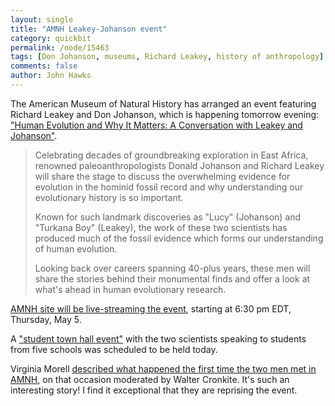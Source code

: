 ```yaml
---
layout: single 
title: "AMNH Leakey-Johanson event" 
category: quickbit
permalink: /node/15463
tags: [Don Johanson, museums, Richard Leakey, history of anthropology] 
comments: false 
author: John Hawks 
---
```


The American Museum of Natural History has arranged an event featuring Richard Leakey and Don Johanson, which is happening tomorrow evening: <a href="http://www.amnh.org/calendar/event/Human-Evolution-and-Why-It-Matters:-A-Conversation-with-Leakey-and-Johanson/">"Human Evolution and Why It Matters: A Conversation with Leakey and Johanson"</a>. 

<blockquote>Celebrating decades of groundbreaking exploration in East Africa, renowned paleoanthropologists Donald Johanson and Richard Leakey will share the stage to discuss the overwhelming evidence for evolution in the hominid fossil record and why understanding our evolutionary history is so important.

Known for such landmark discoveries as "Lucy" (Johanson) and "Turkana Boy" (Leakey), the work of these two scientists has produced much of the fossil evidence which forms our understanding of human evolution.

Looking back over careers spanning 40-plus years, these men will share the stories behind their monumental finds and offer a look at what's ahead in human evolutionary research.</blockquote>


<a href="http://www.amnh.org/live/">AMNH site will be live-streaming the event</a>, starting at 6:30 pm EDT, Thursday, May 5. 

A <a href="http://www.amnh.org/calendar/event/Student-Town-Hall-Event-with-Donald-Johanson-and-Richard-Leakey/">"student town hall event"</a> with the two scientists speaking to students from five schools was scheduled to be held today. 

Virginia Morell <a href="http://books.google.com/books?id=TKatWz1z3r8C&pg=PA522&lpg=PA522&dq=american+museum+leakey+johanson+cronkite&source=bl&ots=I-OLhn7fvR&sig=AFfHfo3BM-RIj-koLz2I06O3dYY&hl=en&ei=esPBTcWmMqjr0QGf2Km3Cg&sa=X&oi=book_result&ct=result&resnum=6&ved=0CDUQ6AEwBQ#v=onepage&q=american%20museum%20leakey%20johanson%20cronkite&f=false">described what happened the first time the two men met in AMNH</a>, on that occasion moderated by Walter Cronkite. It's such an interesting story! I find it exceptional that they are reprising the event. 

